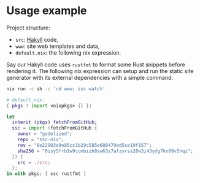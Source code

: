 # Usage example

Project structure:

- `src`: [Hakyll](https://github.com/jaspervdj/hakyll) code,
- `www`: site web templates and data,
- `default.nix`: the following nix expression.

Say our Hakyll code uses `rustfmt` to format some Rust snippets before rendering it.
The following nix expression can setup and run the static site generator with its external dependencies with a simple command:

```bash
nix run -c sh -c 'cd www; ssc watch'
```

```nix
# default.nix:
{ pkgs ? import <nixpkgs> {} }:

let
  inherit (pkgs) fetchFromGitHub;
  ssc = import (fetchFromGitHub {
    owner = "godelized";
    repo = "ssc-nix";
    rev = "8e22903e9e85cc1b29c585e680479ed5ce19f157";
    sha256 = "0isy5frb1w9ccmbizh8sw63z7afzyrss28w3i43ydg7kn68v5hqz";
  }) {
    src = ./src;
  };
in with pkgs; [ ssc rustfmt ]
```
